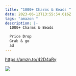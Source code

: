 ```yaml
---
title: "1000+ Charms & Beads "
date: 2023-06-13T13:55:54.616Z
tags: "amazon "
description: |-
  1000+ Charms & Beads 

  Price Drop 
  Grab & go 
  ad
---
```

<!--StartFragment-->

https://amzn.to/42D4aRy 

![](https://m.media-amazon.com/images/I/919-5ICM00L._AC_SL1500_.jpg)

<!--EndFragment-->